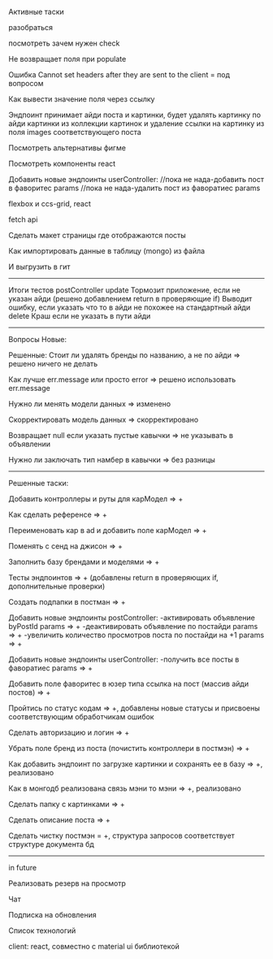 Активные таски

разобраться 

посмотреть зачем нужен check

Не возвращает поля при populate

Ошибка Cannot set headers after they are sent to the client = под вопросом

Как вывести значение поля через ссылку 

Эндпоинт принимает айди поста и картинки, будет удалять картинку по айди картинки из коллекции картинок и удаление ссылки на картинку из поля images соответствующего поста

Посмотреть альтернативы фигме 

Посмотреть компоненты react

Добавить новые эндпоинты userController: 
//пока не нада-добавить пост в фаворитес params
//пока не нада-удалить пост из фаворатиес params

flexbox и ccs-grid, react

fetch api 

Сделать макет страницы где отображаются посты

Как импортировать данные в таблицу (mongo) из файла

И выгрузить в гит 
________________________________________________________________________
Итоги тестов
postController
update
Тормозит приложение, если не указан айди (решено добавлением return в проверяющие if)
Выводит ошибку, если указать что то в айди не похожее на стандартный айди
delete 
Краш если не указать в пути айди
________________________________________________________________________
Вопросы
Новые:

Решенные:
Стоит ли удалять бренды по названию, а не по айди => решено ничего не делать 

Как лучше err.message или просто error => решено использовать err.message

Нужно ли менять модели данных => изменено

Скорректировать модель данных => скорректировано

Возвращает null если указать пустые кавычки => не указывать в объявлении

Нужно ли заключать тип намбер в кавычки => без разницы
________________________________________________________________________
Решенные таски:

Добавить контроллеры и руты для карМодел => +

Как сделать референсе => +

Переименовать кар в ad и добавить поле карМодел => +

Поменять с сенд на джисон => +

Заполнить базу брендами и моделями => +

Тесты эндпоинтов => + (добавлены return в проверяющих if, дополнительные проверки)

Создать подпапки в постман => +

Добавить новые эндпоинты postController: 
-активировать объявление byPostId params => +
-деактивировать объявление по постайди params => +
-увеличить количество просмотров поста по постайди на +1 params => +

Добавить новые эндпоинты userController: 
-получить все посты в фаворатиес params => +

Добавить поле фаворитес в юзер типа ссылка на пост (массив айди постов) => +

Пройтись по статус кодам => +, добавлены новые статусы и присвоены соответствующим обработчикам ошибок

Сделать авторизацию и логин => +

Убрать поле бренд из поста (почистить контроллери в постмэн) => +

Как добавить эндпоинт по загрузке картинки и сохранять ее в базу => +, реализовано

Как в монгодб реализована связь мэни то мэни => +, реализовано

Сделать папку с картинками => +

Сделать описание поста => +

Сделать чистку постмэн = +, структура запросов соответствует структуре документа бд
________________________________________________________________________
in future

Реализовать резерв на просмотр

Чат

Подписка на обновления

Список технологий 

client: react, совместно с material ui библиотекой